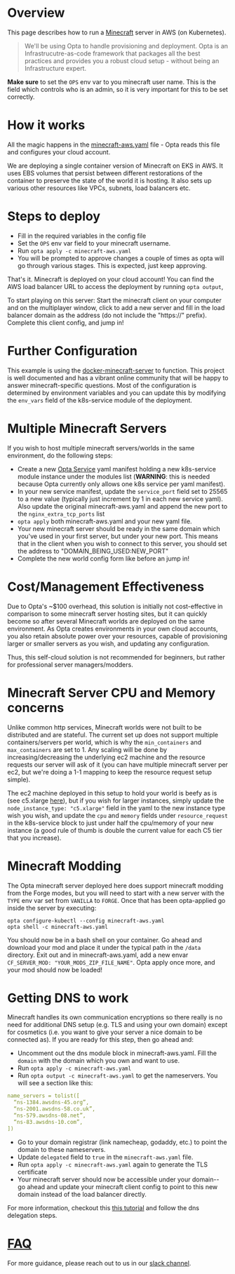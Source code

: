 # Overview

This page describes how to run a [Minecraft](https://www.minecraft.net/en-us) server in AWS (on Kubernetes).

> We'll be using Opta to handle provisioning and deployment. Opta is an Infrastrucutre-as-code framework that packages
all the best practices and provides you a robust cloud setup - without being an Infrastructure expert.


**Make sure** to set the `OPS` env var to you minecraft user name. This is the field which
controls who is an admin, so it is very important for this to be set correctly.

# How it works
All the magic happens in the [minecraft-aws.yaml](./minecraft-aws.yaml) file - Opta reads this file and configures your cloud account.

We are deploying a single container version of Minecraft on EKS in AWS. It uses EBS volumes that persist between different
restorations of the container to preserve the state of the world it is hosting. It also sets up various other resources 
like VPCs, subnets, load balancers etc.


# Steps to deploy
* Fill in the required variables in the config file
* Set the `OPS` env var field to your minecraft username.
* Run `opta apply -c minecraft-aws.yaml`
* You will be prompted to approve changes a couple of times as opta will go through various stages. This is expected, just keep approving.

That's it. Minecraft is deployed on your cloud account! You can find the AWS load balancer URL to access the deployment by running `opta output`,

To start playing on this server: Start the minecraft client on your computer and on the multiplayer window, click to add a new server 
and fill in the load balancer domain as the address (do not include the "https://" prefix). Complete this client config, and jump in!

# Further Configuration
This example is using the [docker-minecraft-server](https://github.com/itzg/docker-minecraft-server) to
function. This project is well documented and has a vibrant online community that will be happy to answer 
minecraft-specific questions. Most of the configuration is determined by environment variables and you can update
this by modifying the `env_vars` field of the k8s-service module of the deployment.

# Multiple Minecraft Servers
If you wish to host multiple minecraft servers/worlds in the same environment, do the following steps:

* Create a new [Opta Service](https://docs.opta.dev/getting-started/aws/#service-creation) yaml manifest holding a new
  k8s-service module instance under the modules list (**WARNING**: this is needed because Opta currently only allows
  one k8s service per yaml manifest).
* In your new service manifest, update the `service_port` field set to 25565 to a new value (typically just increment
  by 1 in each new service yaml). Also update the original minecraft-aws.yaml and append the new port to the
  `nginx_extra_tcp_ports` list
* `opta apply` both minecraft-aws.yaml and your new yaml file.
* Your new minecraft server should be ready in the same domain which you've used in your first server, but under your
new port. This means that in the client when you  wish to connect to this server, you should set the address to
"DOMAIN_BEING_USED:NEW_PORT"
* Complete the new world config form like before an jump in!

# Cost/Management Effectiveness
Due to Opta's ~$100 overhead, this solution is initially not cost-effective in comparison to some minecraft server 
hosting sites, but it can quickly become so after several Minecraft worlds are deployed on the same environment.
As Opta creates environments in your own cloud accounts, you also retain absolute power over your resources,
capable of provisioning larger or smaller servers as you wish, and updating any configuration.

Thus, this self-cloud solution is not recommended for beginners, but rather for professional server managers/modders.

# Minecraft Server CPU and Memory concerns
Unlike common http services, Minecraft worlds were not built to be distributed and are stateful. The current set up
does not support multiple containers/servers per world, which is why the `min_containers` and `max_containers` are set
to 1. Any scaling will be done by increasing/decreasing the underlying ec2 machine and the resource requests our server
will ask of it (you can have multiple minecraft server per ec2, but we're doing a 1-1 mapping to keep the resource
request setup simple).

The ec2 machine deployed in this setup to hold your world is beefy as is (see c5.xlarge 
[here](https://aws.amazon.com/ec2/instance-types/)), but if you wish for larger instances, simply update the
`node_instance_type: "c5.xlarge"` field in the yaml to the new instance type wish you wish, and update the `cpu` and
`memory` fields under `resource_request` in the k8s-service block to just under half the cpu/memory of your new instance
(a good rule of thumb is double the current value for each C5 tier that you increase).

# Minecraft Modding
The Opta minecraft server deployed here does support minecraft modding from the Forge modes, but you will need to start 
with a new server with the `TYPE` env var set from `VANILLA` to `FORGE`. Once that has been opta-applied go inside the
server by executing:
```
opta configure-kubectl --config minecraft-aws.yaml
opta shell -c minecraft-aws.yaml
```

You should now be in a bash shell on your container. Go ahead and download your mod and place it under the typical path
in the `/data` directory. Exit out and in minecraft-aws.yaml, add a new envar `CF_SERVER_MOD: "YOUR_MODS_ZIP_FILE_NAME"`.
Opta apply once more, and your mod should now be loaded!

# Getting DNS to work
Minecraft handles its own communication encryptions so there really is no need for additional DNS
setup (e.g. TLS and using your own domain) except for cosmetics (i.e. you want to give your server a nice domain
to be connected as). If you are ready for this step, then go ahead and:

* Uncomment out the dns module block in minecraft-aws.yaml. Fill the `domain` with the domain which you own and want to use.
* Run `opta apply -c minecraft-aws.yaml`
* Run `opta output -c minecraft-aws.yaml` to get the nameservers. You will see a section like this:
```yaml
name_servers = tolist([
  “ns-1384.awsdns-45.org”,
  “ns-2001.awsdns-58.co.uk”,
  “ns-579.awsdns-08.net”,
  “ns-83.awsdns-10.com”,
])
```
* Go to your domain registrar (link namecheap, godaddy, etc.) to point the domain to these nameservers.
* Update `delegated` field to `true` in the `minecraft-aws.yaml` file.
* Run `opta apply -c minecraft-aws.yaml` again to generate the TLS certificate
* Your minecraft server should now be accessible under your domain-- go ahead and update your minecraft client config
  to point to this new domain instead of the load balancer directly.

For more information, checkout this [this tutorial](https://docs.opta.dev/tutorials/ingress/) and follow the dns
delegation steps.

# [FAQ](../FAQ.md)

For more guidance, please reach out to us in our [slack channel](https://slack.opta.dev).
